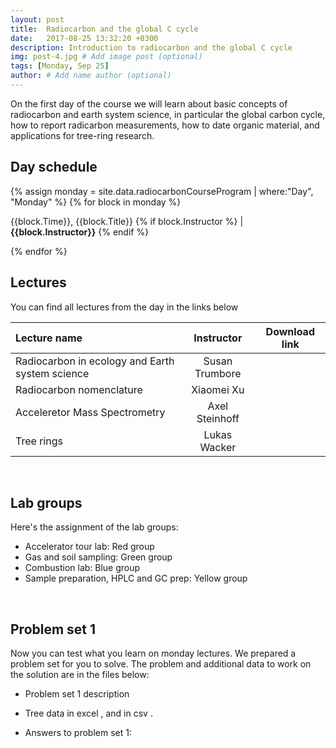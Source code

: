 ```yaml
---
layout: post
title:  Radiocarbon and the global C cycle
date:   2017-08-25 13:32:20 +0300
description: Introduction to radiocarbon and the global C cycle
img: post-4.jpg # Add image post (optional)
tags: [Monday, Sep 25]
author: # Add name author (optional)
---
```


On the first day of the course we will learn about basic concepts of radiocarbon and earth system science, in particular the global carbon cycle, how to report radicarbon measurements, how to date organic material, and applications for tree-ring research.

## Day schedule

{% assign monday = site.data.radiocarbonCourseProgram | where:"Day", "Monday" %}
{% for block in monday %}
<p>{{block.Time}}, {{block.Title}} {% if block.Instructor %} | <b>{{block.Instructor}}</b> {% endif %} </p>
{% endfor %}

<br>

## Lectures
You can find all lectures from the day in the links below

| Lecture name | Instructor | Download link |
|:--------------|:------------:|:---------------:|
|Radiocarbon in ecology and Earth system science | Susan Trumbore | <a href="{{ site.baseurl }}/lectures/Trumbore_Monday.pdf"> <i class="fa fa-file" aria-hidden="true"></i></a> |
| Radiocarbon nomenclature | Xiaomei Xu | <a href="{{ site.baseurl }}/lectures/Xu_Nomenclature.pdf"> <i class="fa fa-file" aria-hidden="true"></i></a> |
| Acceleretor Mass Spectrometry | Axel Steinhoff | <a href="{{ site.baseurl }}/lectures/Steinhof_AMS.pdf"> <i class="fa fa-file" aria-hidden="true"></i></a> |
| Tree rings | Lukas Wacker | <a href="{{ site.baseurl }}/lectures/Wacker_Tree_rings.pdf"> <i class="fa fa-file" aria-hidden="true"></i></a> |


<br>

## Lab groups
Here's the assignment of the lab groups:
* Accelerator tour lab: Red group
* Gas and soil sampling: Green group
* Combustion lab: Blue group
* Sample preparation, HPLC and GC prep: Yellow group

<br>

## Problem set 1
Now you can test what you learn on monday lectures. We prepared a problem set for you to solve. The problem and additional data to work on the solution are in the files below:
* Problem set 1 description <a href="{{ site.baseurl }}/problemSet1/Problem_1.pdf"> <i class="fa fa-file" aria-hidden="true"></i></a>
* Tree data in excel <a href="{{ site.baseurl }}/problemSet1/Problem1_tree_data.xlsx"> <i class="fa fa-file-excel-o" aria-hidden="true"></i></a>, and in csv <a href="{{ site.baseurl }}/problemSet1/tree_data.csv"> <i class="fa fa-table" aria-hidden="true"></i></a>.

* Answers to problem set 1: <a href="{{ site.baseurl }}/problemSet1/Problem_1_ans.pdf"> <i class="fa fa-file" aria-hidden="true"></i></a>

